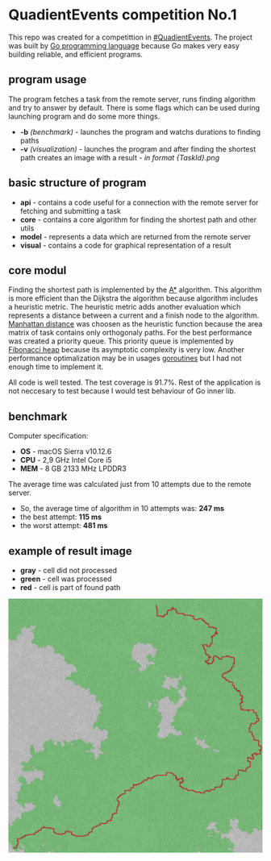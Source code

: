 # QuadientEvents competition No.1

This repo was created for a competittion in [#QuadientEvents](http://quadientevents.cz/). The project was built by [Go programming language](https://golang.org/) because Go makes very easy building reliable, and efficient programs.

## program usage
The program fetches a task from the remote server, runs finding algorithm and try to answer by default. There is some flags which can be used during launching program and do some more things.

* **-b** *(benchmark)* - launches the program and watchs durations to finding paths
* **-v** *(visualization)* - launches the program and after finding the shortest path creates an image with a result - *in format {TaskId}.png*

## basic structure of program
* **api** - contains a code useful for a connection with the remote server for fetching and submitting a task
* **core** - contains a core algorithm for finding the shortest path and other utils
* **model** - represents a data which are returned from the remote server
* **visual** - contains a code for graphical representation of a result

## core modul
Finding the shortest path is implemented by the [A*](https://en.wikipedia.org/wiki/A*_search_algorithm) algorithm. This algorithm is more efficient than the Dijkstra the algorithm because algorithm includes a heuristic metric. The heuristic metric adds another evaluation which represents a distance between a current and a finish node to the algorithm.
[Manhattan distance](https://en.wiktionary.org/wiki/Manhattan_distance) was choosen as the heuristic function because the area matrix of task contains only orthogonaly paths.
For the best performance was created a priority queue. This priority queue is implemented by [Fibonacci heap](https://en.wikipedia.org/wiki/Fibonacci_heap) because its asymptotic complexity is very low.
Another performance optimalization may be in usages [goroutines](https://tour.golang.org/concurrency/1) but I had not enough time to implement it.

All code is well tested. The test coverage is 91.7%. Rest of the application is not neccesary to test because I would test behaviour of Go inner lib.

## benchmark
Computer specification:

* **OS** - macOS Sierra v10.12.6
* **CPU** - 2,9 GHz Intel Core i5
* **MEM** - 8 GB 2133 MHz LPDDR3

The average time was calculated just from 10 attempts due to the remote server.
* So, the average time of algorithm in 10 attempts was: **247 ms**
* the best attempt: **115 ms**
* the worst attempt: **481 ms**

## example of result image
* **gray** - cell did not processed
* **green** - cell was processed
* **red** - cell is part of found path

![example](./example.png)